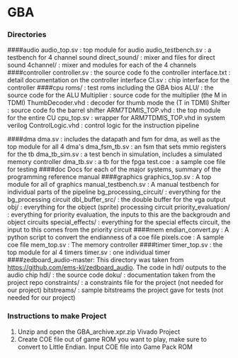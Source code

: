 # GBA
### Directories
####audio
    audio_top.sv : top module for audio
    audio_testbench.sv : a testbench for 4 channel sound
    direct_sound/ : mixer and files for direct sound
    4channel/ : mixer and modules for each of the 4 channels
####controller
    controller.sv : the source code fo the controller
    interface.txt : detail documentation on the controller interface
    CI.sv : chip interface for the controller
####cpu
    roms/ : test roms including the GBA bios
    ALU/ : the source code for the ALU
    Multiplier : source code for the multiplier (the M in TDMI)
    ThumbDecoder.vhd : decoder for thumb mode the (T in TDMI)
    Shifter : source code fo the barrel shifter
    ARM7TDMIS_TOP.vhd : the top module for the entire CU
    cpu_top.sv : wrapper for ARM7TDMIS_TOP.vhd in system verilog
    ControlLogic.vhd : control logic for the instruction pipeline

####dma
    dma.sv : includes the datapath and fsm for dma, as well as the top module for all 4 dma's
    dma_fsm_tb.sv : an fsm that sets mmio registers for the tb
    dma_tb_sim.sv : a test bench in simulation, includes a simulated memory controller
    dma_tb.sv : a tb for the fpga
    test.coe : a sample coe file for testing
####doc
    Docs for each of the major systems, summary of the programming reference manual
####graphics
    graphics_top.sv : A top module for all of graphics
    manual_testbench.sv : A manual testbench for individual parts of the pipeline
    bg_processing_circuit/ : everything for the bg_processing circuit 
    dbl_buffer_src/ : the double buffer for the vga output
    obj/ : everything for the object (sprite) processing circuit
    priority_evaluation/ : everything for priority evaluation, the inputs to this are the backgroudn and 
                            object circuits
    special_effects/ : everything for the special effects circuit, the input to this comes from the priority
                            circuit
####mem
    endian_convert.py : A python script to convert the endianness of a coe file
    pixels.coe : A sample coe file
    mem_top.sv : The memory controller
####timer
    timer_top.sv : the top module for al 4 timers
    timer.sv : one individual timer
####zedboard_audio-master:
    This directory was taken from https://github.com/ems-kl/zedboard_audio. The code in hdl/ outputs to 
    the audio chip
    hdl/ : the source code
    doku/ : documentation taken from the project repo
    constraints/ : a constraints file for the project (not needed for our project)
    bitstreams/ : sample bitstreams the project gave for tests (not needed for our project)


### Instructions to make Project
1. Unzip and open the GBA_archive.xpr.zip Vivado Project
2. Create COE file out of game ROM you want to play, make sure to convert to Little Endian.
    Input COE file into Game Pack ROM 
